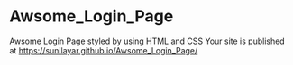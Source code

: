 # Awsome_Login_Page
Awsome Login Page styled by using HTML and CSS
 Your site is published at https://sunilayar.github.io/Awsome_Login_Page/
